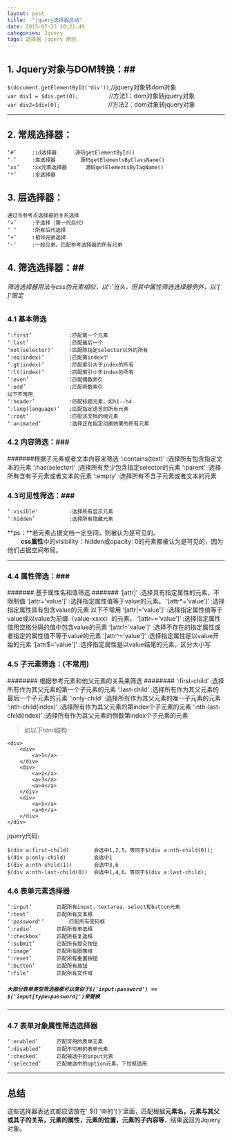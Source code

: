 ```yaml
---
layout: post
title:  "jquery选择器总结"
date: 2015-07-23 10:21:49
categories: Jquery
tags: 选择器 jquery 原创
---
```

## 1. Jquery对象与DOM转换：##
`$(document.getElementById('div'))`;//jquery对象转dom对象  
`var div1 = $div.get(0);`&nbsp;&nbsp;&nbsp;&nbsp;&nbsp;&nbsp;&nbsp;&nbsp;&nbsp;&nbsp;&nbsp;&nbsp;&nbsp;&nbsp;&nbsp;&nbsp;&nbsp;&nbsp;//方法1：dom对象转jquery对象<br/>
`var div2=$div[0];`&emsp;&emsp;&emsp;&emsp;&emsp;&emsp;&emsp;&emsp;//方法2：dom对象转jquery对象
***
## 2. 常规选择器： ##
	‘#’		:id选择器		源码getElementById()
	‘.’		:类选择器		 源码getElementsByClassName()
	‘xx’	:xx元素选择器	  源码getElementsByTagName()
	‘*’		:全选择器
## 3. 层选择器： ##
	通过与参考点选择器的关系选择
	‘>’		:子选择（第一代后代）
	‘ ’		:所有后代选择
	‘+’		:相邻兄弟选择
	‘~’		:一般兄弟。匹配参考选择器的所有兄弟

## 4. 筛选选择器：##
###### 筛选选择器用法与css伪元素相似，以‘:’当头，但其中属性筛选选择器例外，以'[ ]'限定 ######
### 4.1 基本筛选 ###
	‘:first’			:匹配第一个元素
	‘:last’				:匹配最后一个
	‘not(selector)’		:匹配除指定selector以外的所有
	‘:eq(index)’		:匹配第index个
	‘:gt(index)’		:匹配索引大于index的所有
	‘:lt(index)’		:匹配索引小于index的所有
	‘:even’				:匹配偶数索引
	‘:odd’				:匹配奇数索引
	以下不常用
	‘:header’			:匹配标题元素，如h1--h4
	‘:lang(language)’	:匹配指定语言的所有元素
	‘:root’				:匹配该文档的根元素
	‘:animated’			:选择正在指定动画效果的所有元素

### 4.2 内容筛选：###
#######根据子元素或者文本内容来筛选
	‘:contains(text)’	:选择所有包含指定文本的元素
	‘:has(selector)’	:选择所有至少包含指定selector的元素
	‘:parent’			:选择所有含有子元素或者文本的元素
	‘:empty’			:选择所有不含子元素或者文本的元素

### 4.3可见性筛选：###
	‘:visible’			:选择所有显示元素
	‘:hidden’			:选择所有隐藏元素
**ps：**若元素占据文档一定空间，则被认为是可见的。
<br>&nbsp;&nbsp;&nbsp;&nbsp;&nbsp;&nbsp;&nbsp;&nbsp;**css属性**中的visibility：hidden或opacity: 0的元素都被认为是可见的，因为他们占据空间布局。
***
### 4.4 属性筛选：###
####### 基于属性名和值筛选 #######
	‘[attr]’			:选择具有指定属性的元素，不限制值
	‘[attr='value']’	:选择指定属性值等于value的元素。
	‘[attr*='value']’	:选择指定属性具有包含value的元素
	以下不常用
	‘[attr|='value']’	:选择指定属性值等于value或以value为前缀（value-xxxx）的元素。
	‘[attr~='value']’	:选择指定属性值用空格分隔的值中包含value的元素
	‘[attr!='value']’	:选择不存在的指定属性或者指定的属性值不等于value的元素
	‘[attr^='value']’	:选择指定属性是以value开始的元素
	‘[attr$='value']’	:选择指定属性是以value结尾的元素，区分大小写
### 4.5 子元素筛选：(不常用) ###
######## 根据参考元素和他父元素的关系来筛选 ########
	‘:first-child’				:选择所有作为其父元素的第一个子元素的元素
	‘:last-child’				:选择所有作为其父元素的最后一个子元素的元素
	‘:only-child’				:选择所有作为其父元素的唯一子元素的元素
	‘:nth-child(index)’			:选择所有作为其父元素的第index个子元素的元素
	‘:nth-last-child(index)’	:选择所有作为其父元素的倒数第index个子元素的元素
>如以下html结构:
>
	<div>
		<div>
			<a>1</a>
		</div>
		<div>
			<a>2</a>
			<a>3</a>
			<a>4</a>
		</div>
		<div>
			<a>5</a>
			<a>6</a>
		</div>
	</div>
jquery代码:
>
	$(div a:first-child)		会选中1,2,5。等同于$(div a:nth-child(0));
	$(div a:only-child)			会选中1
	$(div a:nth-child(1))		会选中3,6
	$(div a:nth-last-child(0))	会选中1,4,6。等同于$(div a:last-child);

### 4.6 表单元素选择器 ###
	‘:input’		匹配所有input，textarea，select和button元素
	‘:text’			匹配所有文本框
	‘:password'’		匹配所有密码框
	‘:radio’		匹配所有单选框
	‘:checkbox’		匹配所有复选框
	‘:submit’		匹配所有提交按钮
	‘:image’		匹配所有图像域
	‘:reset’		匹配所有重置按钮
	‘:button’		匹配所有按钮
	‘:file’			匹配所有文件域
##### `大部分表单类型筛选器都可以类似于$('input:password') == $('input[type=password]')来替换` #####
***
### 4.7 表单对象属性筛选选择器 ###
	‘:enabled’		匹配可用的表单元素
	‘:disabled’		匹配不可用的表单元素
	‘:checked’		匹配被选中的input元素
	‘:selected’		匹配被选中的option元素，下拉框适用
***
## 总结 ##
这些选择器表达式都应该放在' $() '中的'( )'里面，匹配根据**元素名，元素与其父或其子的关系，元素的属性，元素的位置，元素的子内容等**，结果返回为Jquery对象。